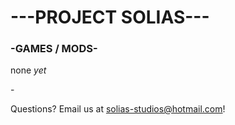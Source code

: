 # ---PROJECT SOLIAS---

### -GAMES / MODS-

none _yet_

\-

Questions?
Email us at solias-studios@hotmail.com!
